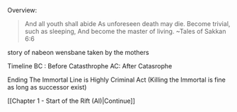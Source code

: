 Overview:

> And all youth shall abide
> As unforeseen death may die.
> Become trivial, such as sleeping,
> And become the master of living.
~Tales of Sakkan 6:6


story of nabeon wensbane taken by the mothers

Timeline
BC : Before Catasthrophe
AC: After Catasrophe



Ending The Immortal Line is Highly Criminal Act (Killing the Immortal is fine as long as successor exist)

[[Chapter 1 - Start of the Rift (AI)|Continue]]


